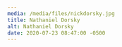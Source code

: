 ```yaml
---
media: /media/files/nickdorsky.jpg
title: Nathaniel Dorsky
alt: Nathaniel Dorsky
date: 2020-07-23 08:47:00 -0500
---
```

